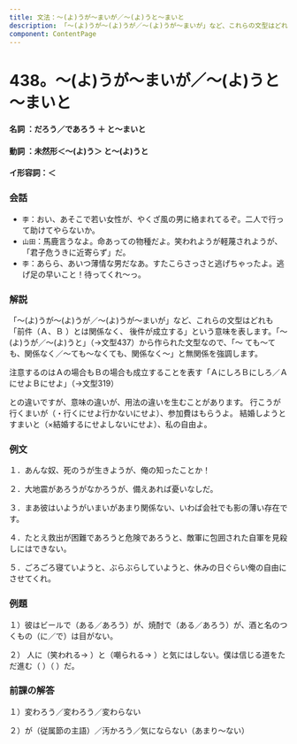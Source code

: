 ```yaml
---
title: 文法：～(よ)うが～まいが／～(よ)うと～まいと
description: 「～(よ)うが～(よ)うが／～(よ)うが～まいが」など、これらの文型はどれも「前件（Ａ、Ｂ ）とは関係なく、 後件が成立する」という意味を表します。「～(よ)うが／～(よ)うと」（→文型437）から作られた文型なので、「～ ても～ても、関係なく／～ても～なくても、関係なく～」と無関係を強調します。
component: ContentPage
---
```



# 438。～(よ)うが～まいが／～(よ)うと～まいと
#### 名詞 ：だろう／であろう ＋ と～まいと
#### 動詞 ：未然形＜～(よ)う＞ と～(よ)うと
#### イ形容詞：＜
### 会話
- `李`：おい、あそこで若い女性が、やくざ風の男に絡まれてるぞ。二人で行って助けてやらないか。
- `山田`：馬鹿言うなよ。命あっての物種だよ。笑われようが軽蔑されようが、「君子危うきに近寄らず」だ。
- `李`：あらら、あいつ薄情な男だなあ。すたこらさっさと逃げちゃったよ。逃げ足の早いこと！待ってくれ～っ。
### 解説
「～(よ)うが～(よ)うが／～(よ)うが～まいが」など、これらの文型はどれも「前件（Ａ、Ｂ ）とは関係なく、 後件が成立する」という意味を表します。「～(よ)うが／～(よ)うと」（→文型437）から作られた文型なので、「～ ても～ても、関係なく／～ても～なくても、関係なく～」と無関係を強調します。

注意するのはＡの場合もＢの場合も成立することを表す「ＡにしろＢにしろ／ＡにせよＢにせよ」（→文型319）

との違いですが、意味の違いが、用法の違いを生むことがあります。 行こうが行くまいが（・行くにせよ行かないにせよ）、参加費はもらうよ。 結婚しようとすまいと（×結婚するにせよしないにせよ）、私の自由よ。
### 例文
１．あんな奴、死のうが生きようが、俺の知ったことか！

２．大地震があろうがなかろうが、備えあれば憂いなしだ。

３．まあ彼はいようがいまいがあまり関係ない、いわば会社でも影の薄い存在です。

４．たとえ救出が困難であろうと危険であろうと、敵軍に包囲された自軍を見殺しにはできない。

５．ごろごろ寝ていようと、ぶらぶらしていようと、休みの日ぐらい俺の自由にさせてくれ。
### 例題
１）彼はビールで（ある／あろう）が、焼酎で（ある／あろう）が、酒と名のつくもの（に／で）は目がない。

２） 人に（笑われる→ ）と（嘲られる→ ）と気にはしない。僕は信じる道をただ進む（ ）（ ）だ。    
### 前課の解答
１）変わろう／変わろう／変わらない

２）が（従属節の主語）／汚かろう／気にならない（あまり～ない）
